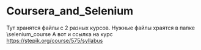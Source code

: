 # Coursera_and_Selenium
Тут хранятся файлы с 2 разных курсов. Нужные файлы храятся в папке \selenium_course
А вот и ссылка на курс https://stepik.org/course/575/syllabus
